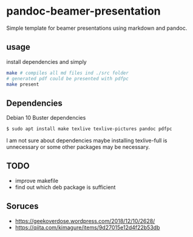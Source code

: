 # pandoc-beamer-presentation

Simple template for beamer presentations using markdown and pandoc.

## usage

install dependencies and simply

```bash
make # compiles all md files ind ./src folder
# generated pdf could be presented with pdfpc
make present
```

## Dependencies

Debian 10 Buster dependencies

```bash
$ sudo apt install make texlive texlive-pictures pandoc pdfpc
```
 
I am not sure about dependencies maybe installing texlive-full is unnecessary or some other packages may be necessary.

## TODO

- improve makefile
- find out which deb package is sufficient

## Soruces
- https://geekoverdose.wordpress.com/2018/12/10/2628/
- https://qiita.com/kimagure/items/9d27015e12d4f22b53db
